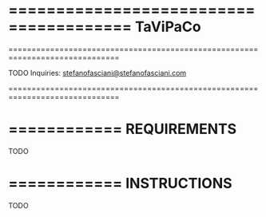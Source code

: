 
=======================================
TaViPaCo
=======================================

==============================================================================

TODO
Inquiries: stefanofasciani@stefanofasciani.com

==============================================================================


============
REQUIREMENTS
============

TODO

============
INSTRUCTIONS
============

TODO

